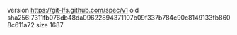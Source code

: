version https://git-lfs.github.com/spec/v1
oid sha256:7311fb076db48da09622894371107b09f337b784c90c8149133fb8608c611a72
size 1687
